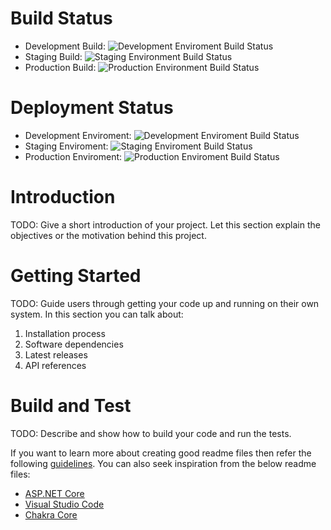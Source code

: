 # Build Status
- Development Build: ![Development Enviroment Build Status](https://iamtimcorey.visualstudio.com/LifecycleProject/_apis/build/status/LifecycleProjectBuild?branchName=master "Development Enviroment")
- Staging Build: ![Staging Environment Build Status](https://iamtimcorey.visualstudio.com/LifecycleProject/_apis/build/status/LifecycleProjectBuild?branchName=staging "Staging Environment")
- Production Build: ![Production Environment Build Status](https://iamtimcorey.visualstudio.com/LifecycleProject/_apis/build/status/LifecycleProjectBuild?branchName=release "Production Environment")

# Deployment Status
- Development Enviroment: ![Development Enviroment Build Status](https://iamtimcorey.vsrm.visualstudio.com/_apis/public/Release/badge/6e6b265a-72f3-4ea5-8944-7fca059c7770/1/1 "Development Enviroment")
- Staging Enviroment: ![Staging Enviroment Build Status](https://iamtimcorey.vsrm.visualstudio.com/_apis/public/Release/badge/6e6b265a-72f3-4ea5-8944-7fca059c7770/2/2 "Staging Enviroment")
- Production Enviroment: ![Production Enviroment Build Status](https://iamtimcorey.vsrm.visualstudio.com/_apis/public/Release/badge/6e6b265a-72f3-4ea5-8944-7fca059c7770/3/3 "Production Enviroment")

# Introduction 
TODO: Give a short introduction of your project. Let this section explain the objectives or the motivation behind this project. 

# Getting Started
TODO: Guide users through getting your code up and running on their own system. In this section you can talk about:
1.	Installation process
2.	Software dependencies
3.	Latest releases
4.	API references

# Build and Test
TODO: Describe and show how to build your code and run the tests. 

If you want to learn more about creating good readme files then refer the following [guidelines](https://www.visualstudio.com/en-us/docs/git/create-a-readme). You can also seek inspiration from the below readme files:
- [ASP.NET Core](https://github.com/aspnet/Home)
- [Visual Studio Code](https://github.com/Microsoft/vscode)
- [Chakra Core](https://github.com/Microsoft/ChakraCore)